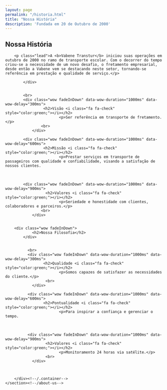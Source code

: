 ```yaml
---
layout: page
permalink: "/historia.html"
title: "Nossa História"
description: 'Fundada em 20 de Outubro de 2000'
---
```

<section id="about-us">
        <div class="container">
			<div class="wow fadeInDown">
				<h2>Nossa História</h2>

        <p class="lead">A <b>Vabene Transtur</b> iniciou suas operações em outubro de 2000 no ramo de transporte escolar. Com o decorrer do tempo criou-se a necessidade de um novo desafio, o fretamento empresarial, desde então a Vabene vem se destacando neste setor, tornando-se referência em prestação e qualidade de serviço.</p>

			</div>


            <br>
            <div class="wow fadeInDown" data-wow-duration="1000ms" data-wow-delay="300ms">
					 <h2>Visão <i class="fa fa-check" style="color:green;"></i></h2>
							<p>Ser referência em transporte de fretamento.</p>
                    <br>
				</div>

            <div class="wow fadeInDown" data-wow-duration="1000ms" data-wow-delay="600ms">
					 <h2>Missão <i class="fa fa-check" style="color:green;"></i></h2>
							<p>Prestar serviços em transporte de passageiros com qualidade e confiabilidade, visando a satisfação de nossos clientes.
</p>
                    <br>
				</div>

            <div class="wow fadeInDown" data-wow-duration="1000ms" data-wow-delay="900ms">
					  <h2>Valores <i class="fa fa-check" style="color:green;"></i></h2>
							<p>Seriedade e honestidade com clientes, colaboradores e parceiros.</p>
                    <br>
				</div>


        <div class="wow fadeInDown">
  				<h2>Nossa Filosofia</h2>
  			</div>


              <br>
              <div class="wow fadeInDown" data-wow-duration="1000ms" data-wow-delay="300ms">
  					 <h2>Qualidade <i class="fa fa-check" style="color:green;"></i></h2>
  							<p>Somos capazes de satisfazer as necessidades do cliente.</p>
                      <br>
  				</div>

              <div class="wow fadeInDown" data-wow-duration="1000ms" data-wow-delay="600ms">
  					 <h2>Pontualidade <i class="fa fa-check" style="color:green;"></i></h2>
  							<p>Para inspirar a confiança e gerenciar o tempo.
  </p>
                      <br>
  				</div>

              <div class="wow fadeInDown" data-wow-duration="1000ms" data-wow-delay="900ms">
  					  <h2>Valores <i class="fa fa-check" style="color:green;"></i></h2>
  							<p>Monitoramento 24 horas via satélite.</p>
                      <br>
  				</div>



		</div><!--/.container-->
    </section><!--/about-us-->

